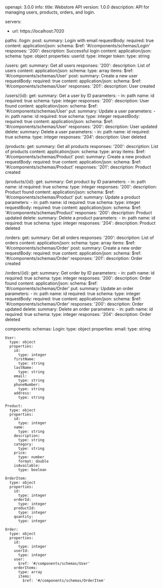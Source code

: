 openapi: 3.0.0
info:
  title: Webstore API
  version: 1.0.0
  description: API for managing users, products, orders, and login.

servers:
  - url: https://localhost:7020

paths:
  /login:
    post:
      summary: Login with email
      requestBody:
        required: true
        content:
          application/json:
            schema:
              $ref: '#/components/schemas/Login'
      responses:
        '200':
          description: Successful login
          content:
            application/json:
              schema:
                type: object
                properties:
                  userId:
                    type: integer
                  token:
                    type: string

  /users:
    get:
      summary: Get all users
      responses:
        '200':
          description: List of users
          content:
            application/json:
              schema:
                type: array
                items:
                  $ref: '#/components/schemas/User'
    post:
      summary: Create a new user
      requestBody:
        required: true
        content:
          application/json:
            schema:
              $ref: '#/components/schemas/User'
      responses:
        '201':
          description: User created

  /users/{id}:
    get:
      summary: Get a user by ID
      parameters:
        - in: path
          name: id
          required: true
          schema:
            type: integer
      responses:
        '200':
          description: User found
          content:
            application/json:
              schema:
                $ref: '#/components/schemas/User'
    put:
      summary: Update a user
      parameters:
        - in: path
          name: id
          required: true
          schema:
            type: integer
      requestBody:
        required: true
        content:
          application/json:
            schema:
              $ref: '#/components/schemas/User'
      responses:
        '200':
          description: User updated
    delete:
      summary: Delete a user
      parameters:
        - in: path
          name: id
          required: true
          schema:
            type: integer
      responses:
        '204':
          description: User deleted

  /products:
    get:
      summary: Get all products
      responses:
        '200':
          description: List of products
          content:
            application/json:
              schema:
                type: array
                items:
                  $ref: '#/components/schemas/Product'
    post:
      summary: Create a new product
      requestBody:
        required: true
        content:
          application/json:
            schema:
              $ref: '#/components/schemas/Product'
      responses:
        '201':
          description: Product created

  /products/{id}:
    get:
      summary: Get product by ID
      parameters:
        - in: path
          name: id
          required: true
          schema:
            type: integer
      responses:
        '200':
          description: Product found
          content:
            application/json:
              schema:
                $ref: '#/components/schemas/Product'
    put:
      summary: Update a product
      parameters:
        - in: path
          name: id
          required: true
          schema:
            type: integer
      requestBody:
        required: true
        content:
          application/json:
            schema:
              $ref: '#/components/schemas/Product'
      responses:
        '200':
          description: Product updated
    delete:
      summary: Delete a product
      parameters:
        - in: path
          name: id
          required: true
          schema:
            type: integer
      responses:
        '204':
          description: Product deleted

  /orders:
    get:
      summary: Get all orders
      responses:
        '200':
          description: List of orders
          content:
            application/json:
              schema:
                type: array
                items:
                  $ref: '#/components/schemas/Order'
    post:
      summary: Create a new order
      requestBody:
        required: true
        content:
          application/json:
            schema:
              $ref: '#/components/schemas/Order'
      responses:
        '201':
          description: Order created

  /orders/{id}:
    get:
      summary: Get order by ID
      parameters:
        - in: path
          name: id
          required: true
          schema:
            type: integer
      responses:
        '200':
          description: Order found
          content:
            application/json:
              schema:
                $ref: '#/components/schemas/Order'
    put:
      summary: Update an order
      parameters:
        - in: path
          name: id
          required: true
          schema:
            type: integer
      requestBody:
        required: true
        content:
          application/json:
            schema:
              $ref: '#/components/schemas/Order'
      responses:
        '200':
          description: Order updated
    delete:
      summary: Delete an order
      parameters:
        - in: path
          name: id
          required: true
          schema:
            type: integer
      responses:
        '204':
          description: Order deleted

components:
  schemas:
    Login:
      type: object
      properties:
        email:
          type: string

    User:
      type: object
      properties:
        id:
          type: integer
        firstName:
          type: string
        lastName:
          type: string
        email:
          type: string
        phoneNumber:
          type: string
        address:
          type: string

    Product:
      type: object
      properties:
        id:
          type: integer
        name:
          type: string
        description:
          type: string
        category:
          type: string
        price:
          type: number
          format: double
        isAvailable:
          type: boolean

    OrderItem:
      type: object
      properties:
        id:
          type: integer
        orderId:
          type: integer
        productId:
          type: integer
        quantity:
          type: integer

    Order:
      type: object
      properties:
        id:
          type: integer
        userId:
          type: integer
        user:
          $ref: '#/components/schemas/User'
        orderItems:
          type: array
          items:
            $ref: '#/components/schemas/OrderItem'
